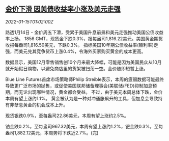 <!--1642210263000-->
[金价下滑 因美债收益率小涨及美元走强](https://cn.reuters.com/article/global-precious-metal-drv-0115-idCNKBS2JP01C)
------

<div><i>2022-01-15T01:02:00Z</i></div><p>路透1月14日 - 金价周五下滑，受累于美国升息前景和美元走强推动美国公债收益率上扬。 1856 GMT，现货金下跌0.3%，报每盎司1,816.22美元。美国黄金期货收报每盎司1,816.50美元，下跌0.3%。 指标美国10年期公债收益率(殖利率)走强，而美元兑其竞争货币上涨0.4%，令海外买家购买黄金的成本更高。</p><p>数据显示，美国12月零售销售创10个月来最大降幅，可能是因为美国民众从10月就开始假日购物，以避免商店里的货架被扫荡一空。金价随即短暂上涨。</p><p>Blue Line Futures首席市场策略师Philip Streible表示，本周的疲弱数据可能最终导致更广泛市场的抛售，或促使美国联邦储备理事会(美联储/FED)抑制加息预期，而无论出现哪种情况，黄金都会受益。 不过，由于美元本周总体下跌，金价本周有望上涨约1.1%。 黄金被认为是一种对冲通胀飙升的工具，但加息会导致持有非孽息黄金的机会成本上升。</p><p>现货银跌0.9%，至每盎司22.86美元，本周有望上涨约2.5%。</p><p>铂金跌0.2%，至每盎司967.32美元，本周有望上涨约1.2%，钯金跌0.3%，至每盎司1,882.12美元，本周势将下跌近2.7%。(完)</p>
